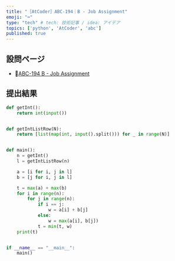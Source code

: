 ```yaml
---
title: "［AtCoder］ABC-194｜B - Job Assignment"
emoji: "⌨️"
type: "tech" # tech: 技術記事 / idea: アイデア
topics: ['python', 'AtCoder', 'abc']
published: true
---
```


## 設問ページ

- 🔗[ABC-194 B - Job Assignment](https://atcoder.jp/contests/abc194/tasks/abc194_b)

## 提出結果

```python
def getInt():
    return int(input())


def getIntListRow(N):
    return [list(map(int, input().split())) for _ in range(N)]


def main():
    n = getInt()
    l = getIntListRow(n)

    a = [i for i, j in l]
    b = [j for i, j in l]

    t = max(a) + max(b)
    for i in range(n):
        for j in range(n):
            if i == j:
                w = a[i] + b[j]
            else:
                w = max(a[i], b[j])
            t = min(t, w)
    print(t)


if __name__ == "__main__":
    main()
```
